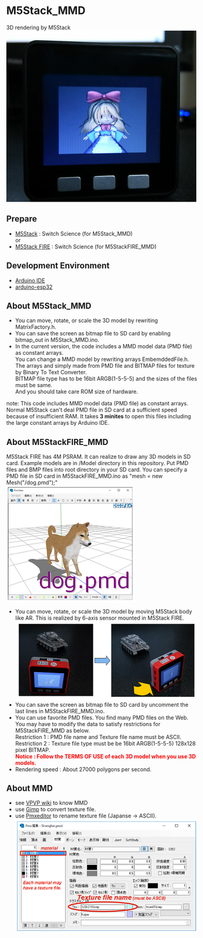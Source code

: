 # M5Stack_MMD
3D rendering by M5Stack<br>
 ![MMD](doc/MMD.jpg)<br>

## Prepare
- [M5Stack](https://www.switch-science.com/catalog/3647/)  : Switch Science (for M5Stack_MMD)
<br>or
- [M5Stack FIRE](https://www.switch-science.com/catalog/3953/)  : Switch Science (for M5StackFIRE_MMD)

## Development Environment
- [Arduino IDE](https://www.arduino.cc/en/main/software)
- [arduino-esp32](https://github.com/espressif/arduino-esp32)

## About M5Stack_MMD
- You can move, rotate, or scale the 3D model by rewriting MatrixFactory.h.
- You can save the screen as bitmap file to SD card by enabling bitmap_out in M5Stack_MMD.ino.
- In the current version, the code includes a MMD model data (PMD file) as constant arrays.<br>
  You can change a MMD model by rewriting  arrays EmbemddedFile.h.<br>
  The arrays and simply made from PMD file and BITMAP files for texture by Binary To Text Converter.<br>
  BITMAP file type has to be 16bit ARGB(1-5-5-5) and the sizes of the files must be same.<br>
  And you should take care ROM size of hardware.

note: This code includes MMD model data (PMD file) as constant arrays. Normal M5Stack can't deal PMD file in SD card at a sufficient speed because of insufficient RAM. It takes <b>3 minites</b> to open this files including the large constant arrays by Arduino IDE. 

## About M5StackFIRE_MMD
M5Stack FIRE has 4M PSRAM. It can realize to draw any 3D models in SD card.
Example models are in /Model directory in this repository. 
Put PMD files and BMP files into root directory in your SD card.
You can specify a PMD file in SD card in M5StackFIRE_MMD.ino as "mesh = new Mesh("/dog.pmd");"<br>
 ![dog](doc/dog0.png)<br>
- You can move, rotate, or scale the 3D model by moving M5Stack body like AR. This is realized by 6-axis sensor mounted in M5Stack FIRE.
 ![AR](doc/ARlikeMotion0.png)<br>
- You can save the screen as bitmap file to SD card by uncomment the last lines in M5StackFIRE_MMD.ino.
- You can use favorite PMD files. You find many PMD files on the Web. You may have to modify the data to satisfy restrictions for M5StackFIRE_MMD as below.<br>
  Restriction 1 : PMD file name and Texture file name must be ASCII.<br>
  Restriction 2 : Texture file type must be be 16bit ARGB(1-5-5-5) 128x128 pixel BITMAP.<br>
  <b><font color= "#ff0000">Notice : Follow the TERMS OF USE of each 3D model when you use 3D models.</font></b>
- Rendering speed : About 27000 polygons per second.<br>
  
## About MMD
- see [VPVP wiki](https://www6.atwiki.jp/vpvpwiki) to know MMD
- use [Gimp](https://www.gimp.org/) to convert texture file.
- use [Pmxeditor](http://kkhk22.seesaa.net/category/14045227-1.html) to rename texture file (Japanse -> ASCII).<br>
 ![PMXEditor](doc/PMXEditor.png)

